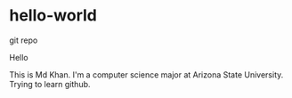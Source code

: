 # hello-world
git repo

Hello

This is Md Khan. I'm a computer science major at Arizona State University. Trying to learn github.
